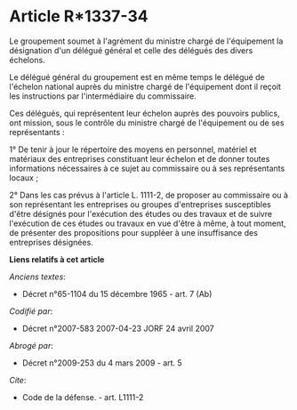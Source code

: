 # Article R*1337-34

Le groupement soumet à l'agrément du ministre chargé de l'équipement la désignation d'un délégué général et celle des
délégués des divers échelons. 

Le délégué général du groupement est en même temps le délégué de l'échelon national auprès du ministre chargé de l'équipement
dont il reçoit les instructions par l'intermédiaire du commissaire. 

Ces délégués, qui représentent leur échelon auprès des pouvoirs publics, ont mission, sous le contrôle du ministre chargé de
l'équipement ou de ses représentants : 

1° De tenir à jour le répertoire des moyens en personnel, matériel et matériaux des entreprises constituant leur échelon et
de donner toutes informations nécessaires à ce sujet au commissaire ou à ses représentants locaux ; 

2° Dans les cas prévus à l'article L. 1111-2, de proposer au commissaire ou à son représentant les entreprises ou groupes
d'entreprises susceptibles d'être désignés pour l'exécution des études ou des travaux et de suivre l'exécution de ces études
ou travaux en vue d'être à même, à tout moment, de présenter des propositions pour suppléer à une insuffisance des
entreprises désignées.

**Liens relatifs à cet article**

_Anciens textes_:

  - Décret n°65-1104 du 15 décembre 1965 - art. 7 (Ab)

_Codifié par_:

  - Décret n°2007-583 2007-04-23 JORF 24 avril 2007

_Abrogé par_:

  - Décret n°2009-253 du 4 mars 2009 - art. 5

_Cite_:

  - Code de la défense. - art. L1111-2
